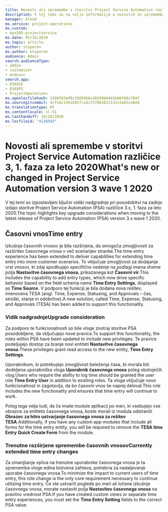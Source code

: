 ```yaml
---
title: Novosti ali spremembe v storitvi Project Service Automation različice 3.x, 1. faza za leto 2020
description: V tej temi so na voljo informacije o novostih in spremembah v storitvi Project Service Automation različice 3, 1. faza za leto 2020.
manager: kfend
ms.service: project-operations
ms.custom:
- dyn365-projectservice
ms.date: 05/15/2020
ms.topic: article
author: stsporen
ms.author: stsporen
audience: Admin
search.audienceType:
- admin
- customizer
- enduser
search.app:
- D365CE
- D365PS
- ProjectOperations
ms.openlocfilehash: 2308f83e09c25059b6a36599b04b5b00f66c704f
ms.sourcegitcommit: 4cf1dc1561b92fca4175f0b3813133c5e63ce8e6
ms.translationtype: HT
ms.contentlocale: sl-SI
ms.lasthandoff: 10/28/2020
ms.locfileid: "4126503"
---
```

# <a name="whats-new-or-changed-in-project-service-automation-version-3-wave-1-2020"></a><span data-ttu-id="341c1-103">Novosti ali spremembe v storitvi Project Service Automation različice 3, 1. faza za leto 2020</span><span class="sxs-lookup"><span data-stu-id="341c1-103">What's new or changed in Project Service Automation version 3 wave 1 2020</span></span>
<span data-ttu-id="341c1-104">V tej temi so izpostavljeni ključni vidiki nadgradnje pri posodobitvi na zadnjo izdajo storitve Project Service Automation (PSA) različice 3.x, 1. faza za leto 2020.</span><span class="sxs-lookup"><span data-stu-id="341c1-104">The topic highlights key upgrade considerations when moving to the latest release of Project Service Automation (PSA) version 3.x wave 1 2020.</span></span>

## <a name="time-entry"></a><span data-ttu-id="341c1-105">Časovni vnos</span><span class="sxs-lookup"><span data-stu-id="341c1-105">Time entry</span></span>
<span data-ttu-id="341c1-106">Izkušnja časovnih vnosov je bila razširjena, da omogoča zmogljivosti za razširitev časovnega vnosa v več scenarijev stranke.</span><span class="sxs-lookup"><span data-stu-id="341c1-106">The time entry experience has been extended to deliver capabilities for extending time entry into more customer scenarios.</span></span> <span data-ttu-id="341c1-107">To vključuje zmogljivost za dodajanje vrst vnosov, ki zdaj spodbujajo specifično vedenje na podlagi imena sheme polja **Nastavitve časovnega vnosa**, prikazanega kot **Časovni vir**.</span><span class="sxs-lookup"><span data-stu-id="341c1-107">This includes the capability to add entry types, which now drive specific behavior based on the field schema name **Time Entry Settings**, displayed as **Time Source**.</span></span> <span data-ttu-id="341c1-108">V podporo tej funkciji je bila dodana nova rešitev, imenovana TESA (angl. Time, Expense, Statusing, and Approvals – čas, stroški, stanje in odobritve).</span><span class="sxs-lookup"><span data-stu-id="341c1-108">A new solution, called Time, Expense, Statusing, and Approvals (TESA) has been added to support this functionality.</span></span>

### <a name="upgrade-consideration"></a><span data-ttu-id="341c1-109">Vidik nadgradnje</span><span class="sxs-lookup"><span data-stu-id="341c1-109">Upgrade consideration</span></span>
<span data-ttu-id="341c1-110">Za podporo te funkcionalnosti so bile vloge znotraj storitve PSA posodobljene, da vključujejo nove pravice.</span><span class="sxs-lookup"><span data-stu-id="341c1-110">To support this functionality, the roles within PSA have been updated to include new privileges.</span></span> <span data-ttu-id="341c1-111">Te pravice podeljujejo dostop za branje novi entiteti **Nastavitve časovnega vnosa**.</span><span class="sxs-lookup"><span data-stu-id="341c1-111">These privileges grant read access to the new entity, **Time Entry Settings**.</span></span>

<span data-ttu-id="341c1-112">Uporabnikom, ki potrebujejo zmogljivost beleženja časa, bi morala biti dodeljena uporabniška vloga **Uporabnik časovnega vnosa** poleg obstoječih vlog.</span><span class="sxs-lookup"><span data-stu-id="341c1-112">Users who require the ability to log time should be granted the user role **Time Entry User** in addition to existing roles.</span></span> <span data-ttu-id="341c1-113">Ta vloga vključuje novo funkcionalnost in zagotavlja, da bo časovni vnos še naprej deloval.</span><span class="sxs-lookup"><span data-stu-id="341c1-113">This role includes the new functionality and ensures that time entry will continue to work.</span></span>

<span data-ttu-id="341c1-114">Poleg tega velja tudi, da če imate module aplikacij po meri, ki vsebujejo vse obrazce za entiteto časovnega vnosa, boste morali iz modula odstraniti **Obrazec za hitro ustvarjanje časovnega vnosa za rešitev TESA**.</span><span class="sxs-lookup"><span data-stu-id="341c1-114">Additionally, if you have any custom app modules that include all forms for the time entry entity, you will be required to remove the **TESA time Entry Quick Create Form** from the module.</span></span>

### <a name="currently-extended-time-entry-changes"></a><span data-ttu-id="341c1-115">Trenutne razširjene spremembe časovnih vnosov</span><span class="sxs-lookup"><span data-stu-id="341c1-115">Currently extended time entry changes</span></span>
<span data-ttu-id="341c1-116">Za zmanjšanje vpliva na trenutne uporabnike časovnega vnosa je ta sprememba vloge edina bistvena zahteva, potrebna za nadaljevanje uporabe časovnega vnosa.</span><span class="sxs-lookup"><span data-stu-id="341c1-116">To minimize the impact to current users of time entry, this role change is the only core requirement necessary to continue utilizing time entry.</span></span> <span data-ttu-id="341c1-117">Če ste ustvarili poglede po meri ali ločene izkušnje časovnega vnosa, morate nastaviti polja **Nastavitev časovnega vnosa** na pravilno vrednost PSA.</span><span class="sxs-lookup"><span data-stu-id="341c1-117">If you have created custom views or separate time entry experiences, you must set the **Time Entry Setting** fields to the correct PSA value.</span></span>
